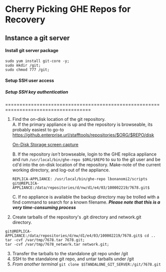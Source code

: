 # Cherry Picking GHE Repos for Recovery

## Instance a git server

#### Install git server package

```
sudo yum install git-core -y;
sudo mkdir /git;
sudo chmod 777 /git;
```

#### Setup SSH user access

##### Setup SSH key authentication

====================================================================================

1. Find the on-disk location of the git repository.  
    A. If the primary appliance is up and the repository is browseable, its probably easiest to go-to https://github.enterprise.url/stafftools/repositories/$ORG/$REPO/disk 
    
    [On-Disk Storage screen capture](images/On-Disk_Storage.png)
    
    B. If the repository *isn't* browseable, login to the GHE replica appliance and run ```/usr/local/bin/ghe-repo $ORG/$REPO``` to su to the git user and be cd'd into the on-disk location of the repository. Make-note of the current working directory, and log-out of the appliance.  
    
    ```
    REPLICA-APPLIANCE: /usr/local/bin/ghe-repo lbonanomi2/scripts
    git@REPLICA-APPLIANCE:/data/repositories/d/nw/d1/e4/03/100002219/7678.git$
    ```
    C. If no appliance is available the backup directory may be trolled with a find command to search for a known filename. ***Please note that this is a very time-consuming process***

2. Create tarballs of the repository's .git directory and network.git directory.
  ```
  git@REPLICA-APPLIANCE:/data/repositories/d/nw/d1/e4/03/100002219/7678.git$ cd ..
  tar -cvf /var/tmp/7678.tar 7678.git;  
  tar -cvf /var/tmp/7678_network.tar network.git;  
  ```
3. Transfer the tarballs to the standalone git repo under /git  
4. SSH to the standalone git repo, and untar tarballs under /git  
5. *From another terminal* ```git clone $STANDALONE_GIT_SERVER:/git/7678.git```
  

